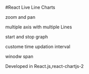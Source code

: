 #React Live Line Charts 

zoom and pan 

multiple axis with multiple Lines

start and stop graph 

custome time updation interval 

winodw span


Developed in React.js,react-chartjs-2